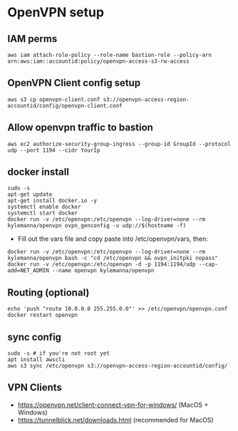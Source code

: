 # OpenVPN setup

## IAM perms

```
aws iam attach-role-policy --role-name bastion-role --policy-arn arn:aws:iam::accountid:policy/openvpn-access-s3-rw-access
```

## OpenVPN Client config setup
```
aws s3 cp openvpn-client.conf s3://openvpn-access-region-accountid/config/openvpn-client.conf
```

## Allow openvpn traffic to bastion
```
aws ec2 authorize-security-group-ingress --group-id GroupId --protocol udp --port 1194 --cidr YourIp
```

## docker install
```
sudo -s
apt-get update
apt-get install docker.io -y
systemctl enable docker
systemctl start docker
docker run -v /etc/openvpn:/etc/openvpn --log-driver=none --rm kylemanna/openvpn ovpn_genconfig -u udp://$(hostname -f)
```

* Fill out the vars file and copy paste into /etc/openvpn/vars, then:

```
docker run -v /etc/openvpn:/etc/openvpn --log-driver=none --rm kylemanna/openvpn bash -c "cd /etc/openvpn && ovpn_initpki nopass"
docker run -v /etc/openvpn:/etc/openvpn -d -p 1194:1194/udp --cap-add=NET_ADMIN --name openvpn kylemanna/openvpn
```

## Routing (optional)
```
echo 'push "route 10.0.0.0 255.255.0.0"' >> /etc/openvpn/openvpn.conf
docker restart openvpn
```

## sync config
```
sudo -s # if you're not root yet
apt install awscli
aws s3 sync /etc/openvpn s3://openvpn-access-region-accountid/config/
```

## VPN Clients
* https://openvpn.net/client-connect-vpn-for-windows/ (MacOS + Windows)
* https://tunnelblick.net/downloads.html (recommended for MacOS)
